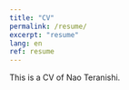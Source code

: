 ```yaml
---
title: "CV"
permalink: /resume/
excerpt: "resume"
lang: en
ref: resume
---
```


This is a CV of Nao Teranishi.